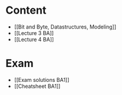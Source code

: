 
# Content
- [[Bit and Byte, Datastructures, Modeling]]
- [[Lecture 3 BA]]
- [[Lecture 4 BA]]

# Exam
- [[Exam solutions BA1]]
- [[Cheatsheet BA1]]
